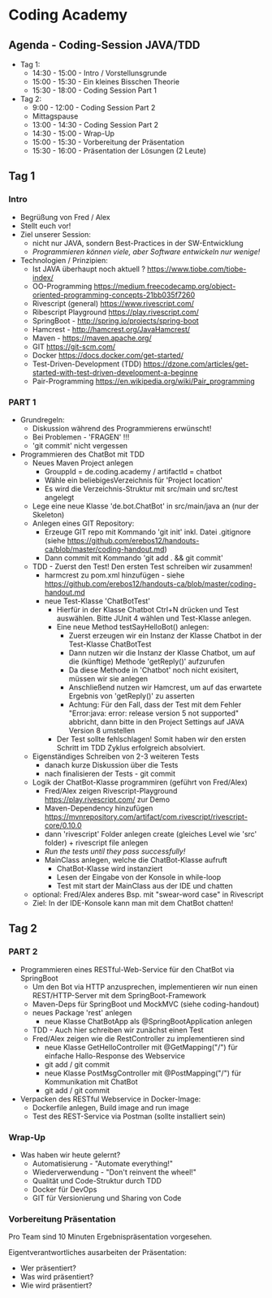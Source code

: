 # Coding Academy


## Agenda - Coding-Session JAVA/TDD

* Tag 1:
     * 14:30 - 15:00 - Intro / Vorstellunsgrunde
     * 15:00 - 15:30 - Ein kleines Bisschen Theorie
     * 15:30 - 18:00 - Coding Session Part 1
* Tag 2:
     * 9:00 - 12:00 - Coding Session Part 2
     * Mittagspause
     * 13:00 - 14:30 - Coding Session Part 2
     * 14:30 - 15:00 - Wrap-Up
     * 15:00 - 15:30 - Vorbereitung der Präsentation
     * 15:30 - 16:00 - Präsentation der Lösungen (2 Leute)

## Tag 1
### Intro

- Begrüßung von Fred / Alex
- Stellt euch vor!
- Ziel unserer Session:
   - nicht nur JAVA, sondern Best-Practices in der SW-Entwicklung
   - *Programmieren können viele, aber Software entwickeln nur wenige!*
- Technologien / Prinzipien:
   - Ist JAVA überhaupt noch aktuell ? https://www.tiobe.com/tiobe-index/
   - OO-Programming https://medium.freecodecamp.org/object-oriented-programming-concepts-21bb035f7260
   - Rivescript (general) https://www.rivescript.com/
   - Ribescript Playground https://play.rivescript.com/
   - SpringBoot - http://spring.io/projects/spring-boot
   - Hamcrest - http://hamcrest.org/JavaHamcrest/
   - Maven - https://maven.apache.org/
   - GIT https://git-scm.com/
   - Docker https://docs.docker.com/get-started/
   - Test-Driven-Development (TDD) https://dzone.com/articles/get-started-with-test-driven-development-a-beginne
   - Pair-Programming https://en.wikipedia.org/wiki/Pair_programming



### PART 1
- Grundregeln:
   * Diskussion während des Programmierens erwünscht!
   * Bei Problemen - 'FRAGEN' !!!
   * 'git commit' nicht vergessen
- Programmieren des ChatBot mit TDD
   * Neues Maven Project anlegen
      * GrouppId = de.coding.academy / artifactId = chatbot
      * Wähle ein beliebigesVerzeichnis für 'Project location'
      * Es wird die Verzeichnis-Struktur mit src/main und src/test angelegt
   * Lege eine neue Klasse 'de.bot.ChatBot' in src/main/java an (nur der Skeleton)
   * Anlegen eines GIT Repository:
      * Erzeuge GIT repo mit Kommando 'git init' inkl. Datei .gitignore (siehe https://github.com/erebos12/handouts-ca/blob/master/coding-handout.md)
      * Dann commit mit Kommando 'git add . && git commit'
   * TDD - Zuerst den Test! Den ersten Test schreiben wir zusammen!
      * harmcrest zu pom.xml hinzufügen - siehe https://github.com/erebos12/handouts-ca/blob/master/coding-handout.md
      * neue Test-Klasse 'ChatBotTest'
         * Hierfür in der Klasse Chatbot Ctrl+N drücken und Test auswählen. Bitte JUnit 4 wählen und Test-Klasse anlegen.
         * Eine neue Method testSayHelloBot() anlegen:
             * Zuerst erzeugen wir ein Instanz der Klasse Chatbot in der Test-Klasse ChatBotTest
             * Dann nutzen wir die Instanz der Klasse Chatbot, um auf die (künftige) Methode 'getReply()' aufzurufen
             * Da diese Methode in 'Chatbot' noch nicht exisitert, müssen wir sie anlegen
             * Anschließend nutzen wir Hamcrest, um auf das erwartete Ergebnis von 'getReply()' zu asserten
             * Achtung: Für den Fall, dass der Test mit dem Fehler "Error:java: error: release version 5 not supported" abbricht, dann bitte in den Project Settings auf JAVA Version 8 umstellen
         * Der Test sollte fehlschlagen! Somit haben wir den ersten Schritt im TDD Zyklus erfolgreich absolviert.
   * Eigenständiges Schreiben von 2-3 weiteren Tests
      * danach kurze Diskussion über die Tests
      * nach finalisieren der Tests - git commit
   * Logik der ChatBot-Klasse programmiren (geführt von Fred/Alex)
      * Fred/Alex zeigen Rivescript-Playground https://play.rivescript.com/ zur Demo
      * Maven-Dependency hinzufügen https://mvnrepository.com/artifact/com.rivescript/rivescript-core/0.10.0
      * dann 'rivescript' Folder anlegen create (gleiches Level wie 'src' folder) + rivescript file anlegen
      * *Run the tests until they pass successfully!*
      * MainClass anlegen, welche die ChatBot-Klasse aufruft
         * ChatBot-Klasse wird instanziert
         * Lesen der Eingabe von der Konsole in while-loop
         * Test mit start der MainClass aus der IDE und chatten
   * optional: Fred/Alex anderes Bsp. mit "swear-word case" in Rivescript
   * Ziel: In der IDE-Konsole kann man mit dem ChatBot chatten!

## Tag 2
### PART 2
- Programmieren eines RESTful-Web-Service für den ChatBot via SpringBoot
  * Um den Bot via HTTP anzusprechen, implementieren wir nun einen REST/HTTP-Server mit dem SpringBoot-Framework
  * Maven-Deps für SpringBoot und MockMVC (siehe coding-handout)
  * neues Package 'rest' anlegen
     * neue Klasse ChatBotApp als @SpringBootApplication anlegen
  * TDD - Auch hier schreiben wir zunächst einen Test
  * Fred/Alex zeigen wie die RestController zu implementieren sind
     * neue Klasse GetHelloController mit @GetMapping("/") für einfache Hallo-Response des Webservice
     * git add / git commit
     * neue Klasse PostMsgController mit @PostMapping("/") für Kommunikation mit ChatBot
     * git add / git commit
- Verpacken des RESTful Webservice in Docker-Image:
  * Dockerfile anlegen, Build image and run image
  * Test des REST-Service via Postman (sollte installiert sein)

### Wrap-Up
- Was haben wir heute gelernt?
  - Automatisierung - "Automate everything!"
  - Wiederverwendung - "Don't reinvent the wheel!"
  - Qualität und Code-Struktur durch TDD
  - Docker für DevOps
  - GIT für Versionierung und Sharing von Code

### Vorbereitung Präsentation
Pro Team sind 10 Minuten Ergebnispräsentation vorgesehen.

Eigentverantwortliches ausarbeiten der Präsentation:
- Wer präsentiert?
- Was wird präsentiert?
- Wie wird präsentiert?

